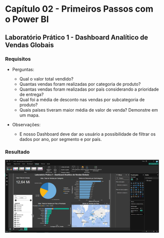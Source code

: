 # Capítulo 02 - Primeiros Passos com o Power BI

## Laboratório Prático 1 - Dashboard Analítico de Vendas Globais

### Requisitos

* Perguntas:
  - Qual o valor total vendido?
  - Quantas vendas foram realizadas por categoria de produto?
  - Quantas vendas foram realizadas por país considerando a prioridade de entrega?
  - Qual foi a média de desconto nas vendas por subcategoria de produto?
  - Quais países tiveram maior média de valor de venda? Demonstre em um mapa.

* Observações:
  - E nosso Dashboard deve dar ao usuário a possibilidade de filtrar os dados por ano, por segmento e por país.

### Resultado

![Resultado](<LP 01.png>)

